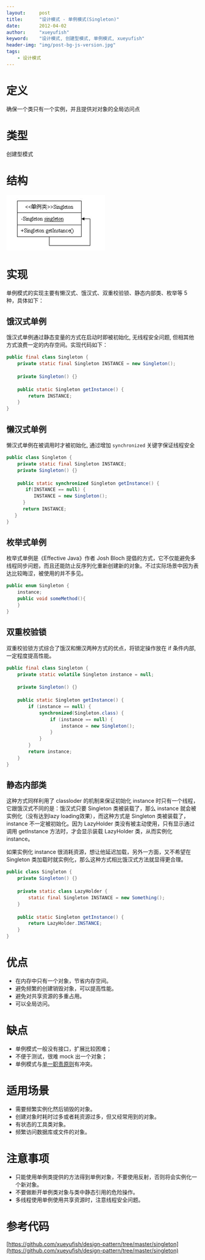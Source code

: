 ```yaml
---
layout:     post
title:      "设计模式 - 单例模式(Singleton)"
date:       2012-04-02
author:     "xueyufish"
keyword:    "设计模式, 创建型模式, 单例模式, xueyufish"
header-img: "img/post-bg-js-version.jpg"
tags:
    - 设计模式
---
```


# 定义
确保一个类只有一个实例，并且提供对对象的全局访问点

# 类型
创建型模式

# 结构
![单例模式结构](/assets/attachment/design-pattern/b9f8dd056cceee1cdc014d31580ad071.gif)

# 实现
单例模式的实现主要有懒汉式、饿汉式、双重校验锁、静态内部类、枚举等 5 种，具体如下：

## 饿汉式单例

饿汉式单例通过静态变量的方式在启动时即被初始化, 无线程安全问题, 但相其他方式浪费一定的内存空间。实现代码如下：
```java
public final class Singleton {
    private static final Singleton INSTANCE = new Singleton();

    private Singleton() {}

    public static Singleton getInstance() {
        return INSTANCE;
    }
}
```

## 懒汉式单例

懒汉式单例在被调用时才被初始化, 通过增加 <code>synchronized</code> 关键字保证线程安全

```java
public class Singleton {
    private static final Singleton INSTANCE;
    private Singleton() {}

    public static synchronized Singleton getInstance() {
       if(INSTANCE == null) {
          INSTANCE = new Singleton();
      }
      return INSTANCE;
   }
}
```

## 枚举式单例

枚举式单例是《Effective Java》作者 Josh Bloch 提倡的方式，它不仅能避免多线程同步问题，而且还能防止反序列化重新创建新的对象。不过实际场景中因为表达比较晦涩，被使用的并不多见。

```java
public enum Singleton {
    instance;
    public void someMethod(){
    }
}
```

## 双重校验锁

双重校验锁方式综合了饿汉和懒汉两种方式的优点，将锁定操作放在 if 条件内部, 一定程度提高性能。

```java
public final class Singleton {
    private static volatile Singleton instance = null;

    private Singleton() {}

    public static Singleton getInstance() {
        if (instance == null) {
            synchronized(Singleton.class) {
                if (instance == null) {
                    instance = new Singleton();
                }
            }
        }
        return instance;
    }
}
```

## 静态内部类

这种方式同样利用了 classloder 的机制来保证初始化 instance 时只有一个线程，它跟饿汉式不同的是：饿汉式只要 Singleton 类被装载了，那么 instance 就会被实例化（没有达到lazy loading效果），而这种方式是 Singleton 类被装载了，instance 不一定被初始化。因为 LazyHolder 类没有被主动使用，只有显示通过调用 getInstance 方法时，才会显示装载 LazyHolder 类，从而实例化 instance。

如果实例化 instance 很消耗资源，想让他延迟加载，另外一方面，又不希望在 Singleton 类加载时就实例化，那么这种方式相比饿汉式方法就显得更合理。

```java
public class Singleton {
    private Singleton() {}

    private static class LazyHolder {
        static final Singleton INSTANCE = new Something();
    }

    public static Singleton getInstance() {
        return LazyHolder.INSTANCE;
    }
}
```

# 优点

* 在内存中只有一个对象，节省内存空间。
* 避免频繁的创建销毁对象，可以提高性能。
* 避免对共享资源的多重占用。
* 可以全局访问。

# 缺点

* 单例模式一般没有接口，扩展比较困难；
* 不便于测试，很难 mock 出一个对象；
* 单例模式与[单一职责原则](https://en.wikipedia.org/wiki/Single_responsibility_principle)有冲突。

# 适用场景

* 需要频繁实例化然后销毁的对象。
* 创建对象时耗时过多或者耗资源过多，但又经常用到的对象。
* 有状态的工具类对象。
* 频繁访问数据库或文件的对象。

# 注意事项

* 只能使用单例类提供的方法得到单例对象，不要使用反射，否则将会实例化一个新对象。
* 不要做断开单例类对象与类中静态引用的危险操作。
* 多线程使用单例使用共享资源时，注意线程安全问题。

# 参考代码
[https://github.com/xueyufish/design-pattern/tree/master/singleton](https://github.com/xueyufish/design-pattern/tree/master/singleton)
